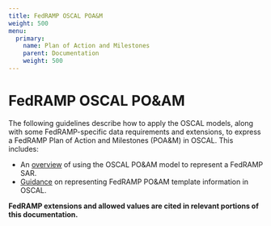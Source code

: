 ```yaml
---
title: FedRAMP OSCAL POA&M
weight: 500
menu:
  primary:
    name: Plan of Action and Milestones
    parent: Documentation
    weight: 500
---
```

# FedRAMP OSCAL PO&AM

The following guidelines describe how to apply the OSCAL models, along with some FedRAMP-specific data requirements and extensions, to express a FedRAMP Plan of Action and Milestones (POA&M) in OSCAL. This includes:

- An [overview](3-working-with-oscal-files) of using the OSCAL PO&AM model to represent a FedRAMP SAR.
- [Guidance](4-poam-template-to-oscal-mapping) on representing FedRAMP PO&AM template information in OSCAL.

**FedRAMP extensions and allowed values are cited in relevant portions of this documentation.**